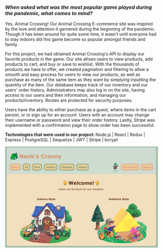 <h3><i>When asked what was the most popular game played during the pandemic, what comes to mind? </i></h3>

Yes, Animal Crossing! Our Animal Crossing E-commerce site was inspired by the love and attention it garnered during the beginning of the pandemic. Though it has been around for quite some time, it wasn't until everyone had to stay indoors did this game become so popular amongst friends and family. 

For this project, we had obtained Animal Crossing's API to display our favorite products in the game. Our site allows users to view products, add products to cart, and buy or save to wishlist. With the thousands of products we have to offer, we created pagination and filtering to allow a smooth and easy process for users to view our products, as well as purchase as many of the same item as they want by simplying inputting the quantity of the item. Our database keeps track of our inventory and our users' order history. Administrators may also log in on the site, having access to our users and their information, and managing our products/inventory. Routes are protected for security purposes.

Users have the ability to either purchase as a guest, where items in the cart persist, or to sign up for an account. Users with an account may change their username or password and view their order history. Lastly, Stripe was implemented with a confirmation page to show order has been successful.

<b>Technologies that were used in our project: </b>
Node.js | React | Redux |
Express | PostgreSQL | Sequelize |
JWT | Stripe | bcrypt

 <img src="public/images/Homepage.png">
